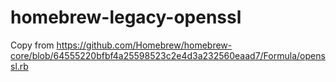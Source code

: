 # homebrew-legacy-openssl
Copy from https://github.com/Homebrew/homebrew-core/blob/64555220bfbf4a25598523c2e4d3a232560eaad7/Formula/openssl.rb
